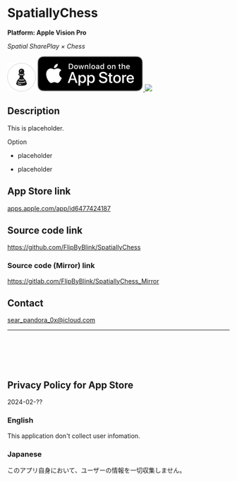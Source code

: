 SpatiallyChess
==============
__Platform: Apple Vision Pro__

_Spatial SharePlay × Chess_

<img src="SpatiallyChess/Supporting files/Rest/README assets/icon.png" width="64">

<a href="https://apps.apple.com/app/id6477424187" target="blank">
    <img src="SpatiallyChess/Supporting files/Rest/README assets/appstore_badge.svg">
</a>

<img src="SpatiallyChess/Supporting files/Rest/README assets/screenshot1200w.png" width="600">


Description
------------
This is placeholder.


Option

- placeholder

- placeholder


App Store link
--------------
[apps.apple.com/app/id6477424187](https://apps.apple.com/app/id6477424187)


Source code link
-----------------
https://github.com/FlipByBlink/SpatiallyChess

### Source code (Mirror) link
https://gitlab.com/FlipByBlink/SpatiallyChess_Mirror


Contact
--------
sear_pandora_0x@icloud.com


* * *

<br>
<br>
<br>
<br>


Privacy Policy for App Store
----------------------------
2024-02-??

### English
This application don't collect user infomation.

### Japanese
このアプリ自身において、ユーザーの情報を一切収集しません。


<br>
<br>
<br>
<br>


<!-- URL "Support page for App Store" -->
<!-- https://flipbyblink.github.io/SpatiallyChess/ -->
<!-- URL "Privacy Policy for App Store" -->
<!-- https://flipbyblink.github.io/SpatiallyChess/#privacy-policy-for-app-store -->
